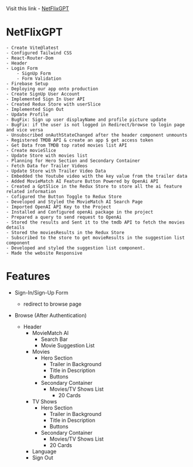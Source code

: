 Visit this link - [NetFlixGPT](https://netflix-gpt-by-tushar.netlify.app/)

# NetFlixGPT

    - Create Vite@latest
    - Configured Tailwind CSS
    - React-Router-Dom
    - Header
    - Login Form
        - SignUp Form
        - Form Validation
    - Firebase Setup
    - Deploying our app onto production
    - Create SignUp User Account
    - Implemented Sign In User API
    - Created Redux Store with userSlice
    - Implemented Sign Out
    - Update Profile
    - BugFix: Sign up user displayName and profile picture update
    - BugFix: if the user is not logged in Redirect/browse to login page and vice versa
    - Unsubscribed onAuthStateChanged after the header component unmounts
    - Registered TMDB API & create an app $ get access token
    - Get Data from TMDB top rated movies list API
    - Create movieSlice
    - Update Store with movies list
    - Planning for Hero Section and Secondary Container
    - Fetch Data for Trailer Videos
    - Update Store with Trailer Video Data
    - Embedded the Youtube video with the key value from the trailer data
    - Added MovieMatch AI Feature Button Powered by OpenAi API
    - Created a GptSlice in the Redux Store to store all the ai feature related information
    - Cofigured the Button Toggle to Redux Store
    - Developed and Styled the MovieMatch AI Search Page
    - Imported OpenAI API Key to the Project
    - Installed and Configured openAi package in the project
    - Prepared a query to send request to OpenAi
    - Stored the results and Sent it to the tmdb API to fetch the movies details
    - Stored the moviesResults in the Redux Store
    - Subscribed to the store to get movieResults in the suggestion list component
    - Developed and styled the suggestion list component.
    - Made the website Responsive

# Features

- Sign-In/Sign-Up Form
  - redirect to browse page

- Browse (After Authentication)
  - Header
    - MovieMatch AI
      - Search Bar
      - Movie Suggestion List
    - Movies
      - Hero Section
        - Trailer in Background
        - Title in Description
        - Buttons
      - Secondary Container
        - Movies/TV Shows List
          - 20 Cards
    - TV Shows
        - Hero Section
          - Trailer in Background
          - Title in Description
          - Buttons
        - Secondary Container
          - Movies/TV Shows List
          - 20 Cards
    - Language
    - Sign Out

